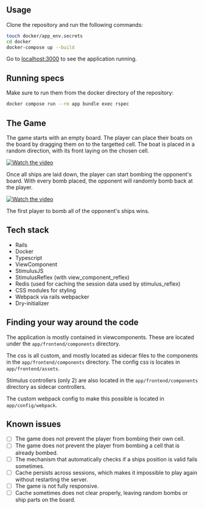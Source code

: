 ## Usage

Clone the repository and run the following commands:

```sh
touch docker/app_env.secrets
cd docker
docker-compose up --build
```

Go to [localhost:3000](http://localhost:3000) to see the application running.

## Running specs

Make sure to run them from the docker directory of the repository:

```sh
docker compose run --rm app bundle exec rspec
```

## The Game

The game starts with an empty board. The player can place their boats on the board by dragging them on to the targetted cell. The boat is placed in a random direction, with its front laying on the chosen cell.

[![Watch the video](https://cdn.loom.com/sessions/thumbnails/595772e44c5c4c70a7b02e628ca3189f-with-play.gif)](https://www.loom.com/embed/595772e44c5c4c70a7b02e628ca3189f)

Once all ships are laid down, the player can start bombing the opponent's board. With every bomb placed, the opponent will randomly bomb back at the player.

[![Watch the video](https://cdn.loom.com/sessions/thumbnails/051a5c7df24140a594022b3035c6354e-with-play.gif)](https://www.loom.com/embed/051a5c7df24140a594022b3035c6354e)


The first player to bomb all of the opponent's ships wins.

## Tech stack

- Rails
- Docker
- Typescript
- ViewComponent
- StimulusJS
- StimulusReflex (with view_component_reflex)
- Redis (used for caching the session data used by stimulus_reflex)
- CSS modules for styling
- Webpack via rails webpacker
- Dry-initializer

## Finding your way around the code

The application is mostly contained in viewcomponents. These are located under the `app/frontend/components` directory.

The css is all custom, and mostly located as sidecar files to the components in the `app/frontend/components` directory. The config css is locates in `app/frontend/assets`.

Stimulus controllers (only 2) are also located in the `app/frontend/components` directory as sidecar controllers.

The custom webpack config to make this possible is located in `app/config/webpack`.

## Known issues

- [ ] The game does not prevent the player from bombing their own cell.
- [ ] The game does not prevent the player from bombing a cell that is already bombed.
- [ ] The mechanism that automatically checks if a ships position is valid fails sometimes.
- [ ] Cache persists across sessions, which makes it impossible to play again without restarting the server.
- [ ] The game is not fully responsive.
- [ ] Cache sometimes does not clear properly, leaving random bombs or ship parts on the board.

